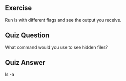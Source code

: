 ## Exercise

Run ls with different flags and see the output you receive.

## Quiz Question

What command would you use to see hidden files?

## Quiz Answer

ls -a